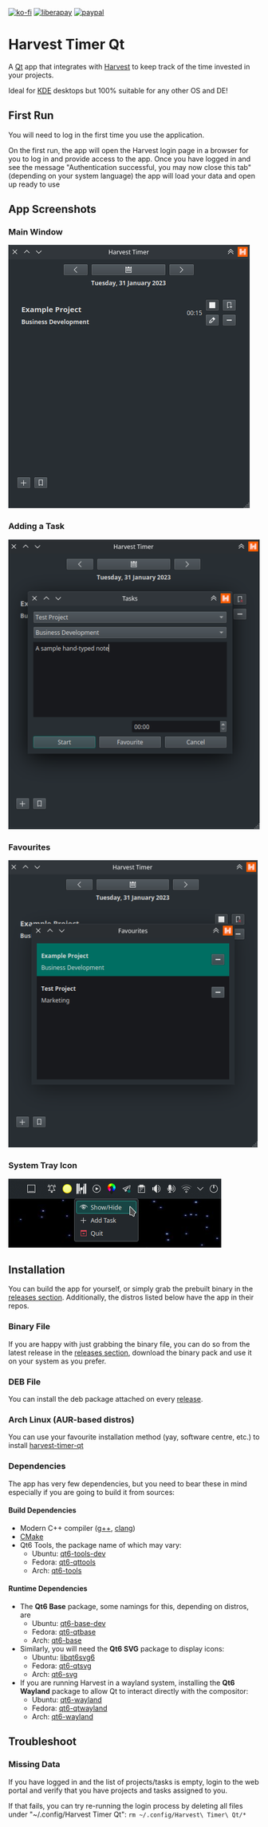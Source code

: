 [![ko-fi](https://ko-fi.com/img/githubbutton_sm.svg)](https://ko-fi.com/U6U6ECJZ8)
[![liberapay](https://img.shields.io/liberapay/receives/jorge-barroso.svg?logo=liberapay)](https://liberapay.com/jorge-barroso/donate)
[![paypal](https://www.paypalobjects.com/en_US/i/btn/btn_donate_LG.gif)](https://paypal.me/jorgebaam)

# Harvest Timer Qt
A [Qt](https://www.qt.io/) app that integrates with [Harvest](https://www.getharvest.com) to keep track of the time invested in your projects.

Ideal for [KDE](https://kde.org/) desktops but 100% suitable for any other OS and DE!

## First Run
You will need to log in the first time you use the application.

On the first run, the app will open the Harvest login page in a browser for you to log in and provide access to the app.
Once you have logged in and see the message "Authentication successful, you may now close this tab" (depending on your system language) the app will load your data and open up ready to use

## App Screenshots
### Main Window
![Main Window](/assets/main_window.png?raw=true "the main window of the application")

### Adding a Task
![Adding a Task](/assets/add_task_window.png?raw=true "the form to add a new task from the applications")

### Favourites
![Favourites Window](/assets/favourites_window.png?raw=true "the application with a separate dialog to quickly choose one of your saved tasks for quick access")

### System Tray Icon
![System Tray](/assets/systray_icon.png?raw=true "the app giving you quick access ")


## Installation
You can build the app for yourself, 
or simply grab the prebuilt binary in the [releases section](https://github.com/jorge-barroso/harvesttimer-qt/releases).
Additionally, the distros listed below have the app in their repos.

### Binary File
If you are happy with just grabbing the binary file,
you can do so from the latest release in the [releases section](https://github.com/jorge-barroso/harvesttimer-qt/releases),
download the binary pack and use it on your system as you prefer.

### DEB File
You can install the deb package attached on every [release](https://github.com/jorge-barroso/harvesttimer-qt/releases).

### Arch Linux (AUR-based distros)
You can use your favourite installation method (yay, software centre, etc.) to install [harvest-timer-qt](https://aur.archlinux.org/packages/harvest-timer-qt)

### Dependencies
The app has very few dependencies, but you need to bear these in mind especially if you are going to build it from sources:

#### Build Dependencies
- Modern C++ compiler ([g++](https://gcc.gnu.org/), [clang](http://clang.org/))
- [CMake](https://cmake.org/)
- Qt6 Tools, the package name of which may vary:
  - Ubuntu: [qt6-tools-dev](https://packages.ubuntu.com/search?keywords=qt6-tools-dev&searchon=names&suite=all&section=all)
  - Fedora: [qt6-qttools](https://src.fedoraproject.org/rpms/qt6-qttools)
  - Arch: [qt6-tools](https://archlinux.org/packages/extra/x86_64/qt6-tools/)

#### Runtime Dependencies
- The **Qt6 Base** package, some namings for this, depending on distros, are
  - Ubuntu: [qt6-base-dev](https://packages.ubuntu.com/search?keywords=qt6-base-dev&searchon=names&suite=all&section=all)
  - Fedora: [qt6-qtbase](https://src.fedoraproject.org/rpms/qt6-qtbase)
  - Arch: [qt6-base](https://archlinux.org/packages/extra/x86_64/qt6-base/)
- Similarly, you will need the **Qt6 SVG** package to display icons:
  - Ubuntu: [libqt6svg6](https://packages.ubuntu.com/search?suite=all&section=all&arch=any&keywords=libqt6svg6&searchon=names)
  - Fedora: [qt6-qtsvg](https://src.fedoraproject.org/rpms/qt6-qtsvg)
  - Arch: [qt6-svg](https://archlinux.org/packages/extra/x86_64/qt6-svg)
- If you are running Harvest in a wayland system, installing the **Qt6 Wayland** package to allow Qt to interact directly with the compositor:
  - Ubuntu: [qt6-wayland](https://packages.ubuntu.com/search?suite=all&section=all&arch=any&keywords=qt6-wayland&searchon=names)
  - Fedora: [qt6-qtwayland](https://src.fedoraproject.org/rpms/qt6-qtwayland)
  - Arch: [qt6-wayland](https://archlinux.org/packages/extra/x86_64/qt6-wayland)

## Troubleshoot
### Missing Data
If you have logged in and the list of projects/tasks is empty, login to the web portal and verify that you have projects and tasks assigned to you.

If that fails, you can try re-running the login process by deleting all files under "~/.config/Harvest Timer Qt": ```rm ~/.config/Harvest\ Timer\ Qt/*```